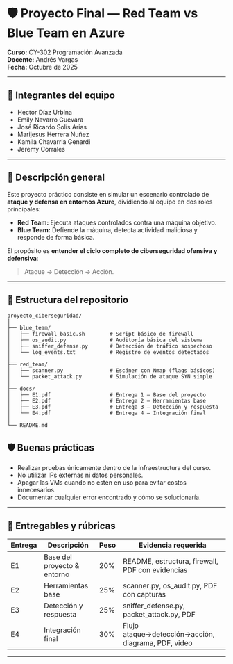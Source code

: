 # 🛡️ Proyecto Final — Red Team vs Blue Team en Azure
**Curso:** CY-302 Programación Avanzada  
**Docente:** Andrés Vargas  
**Fecha:**  Octubre de 2025

---

## 👥 Integrantes del equipo
- Hector Díaz Urbina  
- Emily Navarro Guevara  
- José Ricardo Solís Arias  
- Marijesus Herrera Nuñez  
- Kamila Chavarria Genardi  
- Jeremy Corrales

---

## 📌 Descripción general
Este proyecto práctico consiste en simular un escenario controlado de **ataque y defensa en entornos Azure**, dividiendo al equipo en dos roles principales:

- **Red Team:** Ejecuta ataques controlados contra una máquina objetivo.  
- **Blue Team:** Defiende la máquina, detecta actividad maliciosa y responde de forma básica.

El propósito es **entender el ciclo completo de ciberseguridad ofensiva y defensiva**:  
> Ataque → Detección → Acción.

---

## 📂 Estructura del repositorio
```
proyecto_ciberseguridad/
│
├── blue_team/
│   ├── firewall_basic.sh        # Script básico de firewall
│   ├── os_audit.py              # Auditoría básica del sistema
│   ├── sniffer_defense.py       # Detección de tráfico sospechoso
│   └── log_events.txt           # Registro de eventos detectados
│
├── red_team/
│   ├── scanner.py               # Escáner con Nmap (flags básicos)
│   └── packet_attack.py         # Simulación de ataque SYN simple
│
├── docs/
│   ├── E1.pdf                   # Entrega 1 — Base del proyecto
│   ├── E2.pdf                   # Entrega 2 — Herramientas base
│   ├── E3.pdf                   # Entrega 3 — Detección y respuesta
│   └── E4.pdf                   # Entrega 4 — Integración final
│
└── README.md
```
## 🛡️ Buenas prácticas
- Realizar pruebas únicamente dentro de la infraestructura del curso.  
- No utilizar IPs externas ni datos personales.  
- Apagar las VMs cuando no estén en uso para evitar costos innecesarios.  
- Documentar cualquier error encontrado y cómo se solucionaría.

---

## 📝 Entregables y rúbricas

| Entrega | Descripción                          | Peso | Evidencia requerida                                |
|---------|---------------------------------------|------|----------------------------------------------------|
| E1      | Base del proyecto & entorno           | 20%  | README, estructura, firewall, PDF con evidencias   |
| E2      | Herramientas base                     | 25%  | scanner.py, os_audit.py, PDF con capturas          |
| E3      | Detección y respuesta                 | 25%  | sniffer_defense.py, packet_attack.py, PDF          |
| E4      | Integración final                     | 30%  | Flujo ataque→detección→acción, diagrama, PDF, video|

---



